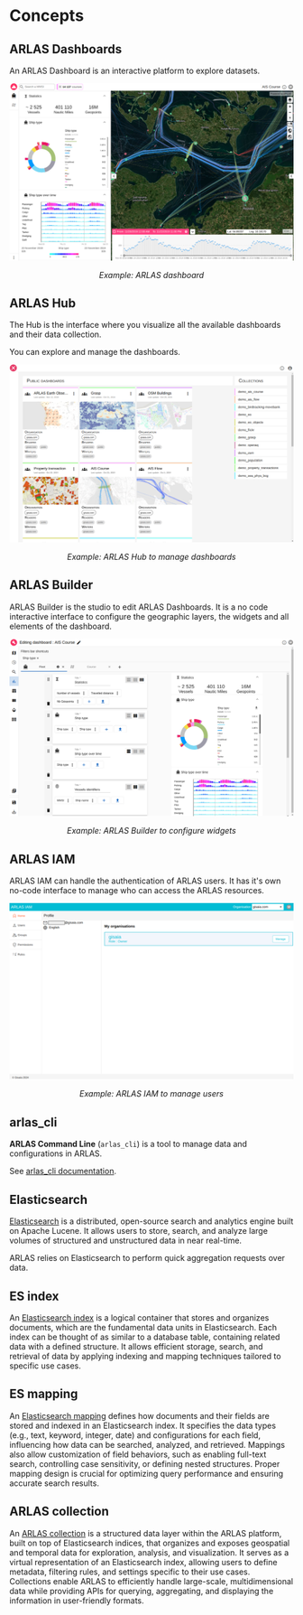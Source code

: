 # Concepts

## ARLAS Dashboards

An ARLAS Dashboard is an interactive platform to explore datasets.

![Example: ARLAS dashboard](./images/dashboard.png)
<p align="center" style="font-style: italic;" >
Example: ARLAS dashboard
</p>

## ARLAS Hub

The Hub is the interface where you visualize all the available dashboards and their data collection. 

You can explore and manage the dashboards.

![Example: ARLAS Hub to manage dashboards](./images/hub.png)
<p align="center" style="font-style: italic;" >
Example: ARLAS Hub to manage dashboards
</p>

## ARLAS Builder

ARLAS Builder is the studio to edit ARLAS Dashboards. 
It is a no code interactive interface to configure the geographic layers, the widgets and all elements of the dashboard. 

![Example: ARLAS Builder to configure widgets](./images/builder_widgets.png)
<p align="center" style="font-style: italic;" >
Example: ARLAS Builder to configure widgets 
</p>

## ARLAS IAM

ARLAS IAM can handle the authentication of ARLAS users. It has it's own no-code interface to manage who can access the ARLAS resources.

![Example: ARLAS IAM to manage users ](./images/iam.png)
<p align="center" style="font-style: italic;" >
Example: ARLAS IAM to manage users 
</p>

## arlas_cli

__ARLAS Command Line__ (`arlas_cli`) is a tool to manage data and configurations in ARLAS.

See [arlas_cli documentation](https://gisaia.github.io/arlas_cli/).

## Elasticsearch

[Elasticsearch](https://www.elastic.co/fr/elasticsearch) is a distributed, open-source search and analytics engine built on Apache Lucene. 
It allows users to store, search, and analyze large volumes of structured and unstructured data in near real-time. 

ARLAS relies on Elasticsearch to perform quick aggregation requests over data.

## ES index

An [Elasticsearch index](https://www.elastic.co/blog/what-is-an-elasticsearch-index/) is a logical container that stores and organizes documents, which are the fundamental data units in Elasticsearch. 
Each index can be thought of as similar to a database table, containing related data with a defined structure. 
It allows efficient storage, search, and retrieval of data by applying indexing and mapping techniques tailored to specific use cases.

## ES mapping

An [Elasticsearch mapping](https://www.elastic.co/guide/en/elasticsearch/reference/current/mapping.html) defines how documents and their fields are stored and indexed in an Elasticsearch index.
It specifies the data types (e.g., text, keyword, integer, date) and configurations for each field, influencing how data can be searched, analyzed, and retrieved.
Mappings also allow customization of field behaviors, such as enabling full-text search, controlling case sensitivity, or defining nested structures.
Proper mapping design is crucial for optimizing query performance and ensuring accurate search results.

## ARLAS collection

An [ARLAS collection](https://docs.arlas.io/arlas-api-collection/) is a structured data layer within the ARLAS platform, built on top of Elasticsearch indices, that organizes and exposes geospatial and temporal data for exploration, analysis, and visualization. 
It serves as a virtual representation of an Elasticsearch index, allowing users to define metadata, filtering rules, and settings specific to their use cases. 
Collections enable ARLAS to efficiently handle large-scale, multidimensional data while providing APIs for querying, aggregating, and displaying the information in user-friendly formats.



